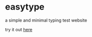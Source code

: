 # easytype

a simple and minimal typing test website

try it out [here](https://easytype.vercel.app/)
